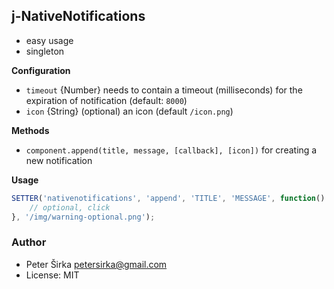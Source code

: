 ## j-NativeNotifications

- easy usage
- singleton

__Configuration__

- `timeout` {Number} needs to contain a timeout (milliseconds) for the expiration of notification (default: `8000`)
- `icon` {String} (optional) an icon (default `/icon.png`)

__Methods__
- `component.append(title, message, [callback], [icon])` for creating a new notification

__Usage__

```javascript
SETTER('nativenotifications', 'append', 'TITLE', 'MESSAGE', function() {
    // optional, click
}, '/img/warning-optional.png');
```

### Author

- Peter Širka <petersirka@gmail.com>
- License: MIT